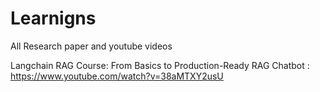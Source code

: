 # Learnigns
All Research paper and youtube videos



Langchain RAG Course: From Basics to Production-Ready RAG Chatbot :
https://www.youtube.com/watch?v=38aMTXY2usU
